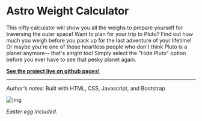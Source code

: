 # __Astro Weight Calculator__

This nifty calculator will show you all the weighs to prepare yourself for traversing the outer space! Want to plan for your trip to Pluto? Find out how much you weigh before you pack up for the last adventure of your lifetime! Or maybe you're one of those heartless people who don't think Pluto is a planet anymore-- that's alright too! Simply select the "Hide Pluto" option before you ever have to see that pesky planet again.

[__See the project live on github pages!__](https://iychiang.github.io/startnow-web101-astro-weight-calculator/)


---
*Author's notes:*
Built with HTML, CSS, Javascript, and Bootstrap

![img](https://vintagespace.files.wordpress.com/2011/11/pluto-science-class.gif)

*Easter egg included.*